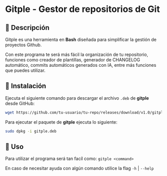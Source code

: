 # Gitple - Gestor de repositorios de Git
## 🔹 Descripción
Gitple es una herramienta en **Bash** diseñada para simplificar la gestión de proyectos Github. <br>

Con este programa te será más fácil la organización de tu repositorio, funciones como creador de plantillas, generador de CHANGELOG automático, commits automáticos generados con IA, entre más funciones que puedes utilizar.

## 🔹 Instalación
Ejecuta el siguiente comando para descargar el archivo `.deb` de **gitple** desde GitHub:
```bash
wget https://github.com/tu-usuario/tu-repo/releases/download/v1.0/gitple.deb
```

Para ejecutar el paquete de **gitple** ejecuta lo siguiente:
```bash
sudo dpkg -i gitple.deb
```

## 🔹 Uso
Para utilizar el programa será tan facíl como: `gitple <command>`

En caso de necesitar ayuda con algún comando utilice la flag `-h` | `--help`
